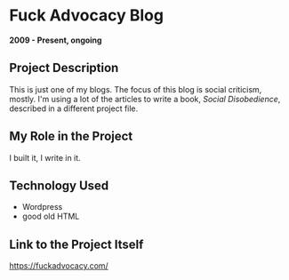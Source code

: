 # Fuck Advocacy Blog

**2009 - Present, ongoing**

## Project Description

This is just one of my blogs. The focus of this blog is social criticism, mostly. I'm using a lot of the articles to write a book, *Social Disobedience*, described in a different project file.

## My Role in the Project

I built it, I write in it.

## Technology Used

- Wordpress
- good old HTML

## Link to the Project Itself

https://fuckadvocacy.com/